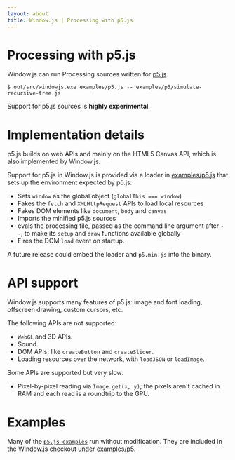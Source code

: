 ```yaml
---
layout: about
title: Window.js | Processing with p5.js
---
```


Processing with p5.js
=====================

Window.js can run Processing sources written for [p5.js](https://p5js.org).

```shell
$ out/src/windowjs.exe examples/p5.js -- examples/p5/simulate-recursive-tree.js
```

Support for p5.js sources is **highly experimental**.


Implementation details
======================

p5.js builds on web APIs and mainly on the HTML5 Canvas API, which is also
implemented by Window.js.

Support for p5.js in Window.js is provided via a loader in
[examples/p5.js](https://github.com/windowjs/windowjs/blob/main/examples/p5.js)
that sets up the environment expected by p5.js:

*  Sets `window` as the global object (`globalThis === window`)
*  Fakes the `fetch` and `XMLHttpRequest` APIs to load local resources
*  Fakes DOM elements like `document`, `body` and `canvas`
*  Imports the minified p5.js sources
*  evals the processing file, passed as the command line argument after `--`,
   to make its `setup` and `draw` functions available globally
*  Fires the DOM `load` event on startup.

A future release could embed the loader and `p5.min.js` into the binary.


API support
===========

Window.js supports many features of p5.js: image and font loading, offscreen
drawing, custom cursors, etc.

The following APIs are not supported:

* `WebGL` and 3D APIs.
* Sound.
* DOM APIs, like `createButton` and `createSlider`.
* Loading resources over the network, with `loadJSON` or `loadImage`.

Some APIs are supported but very slow:

* Pixel-by-pixel reading via `Image.get(x, y)`; the pixels aren't cached in RAM
  and each read is a roundtrip to the GPU.


Examples
========

Many of the [`p5.js examples`](https://p5js.org/examples/) run without
modification. They are included in the Window.js checkout under
[examples/p5](https://github.com/windowjs/windowjs/tree/main/examples/p5).

